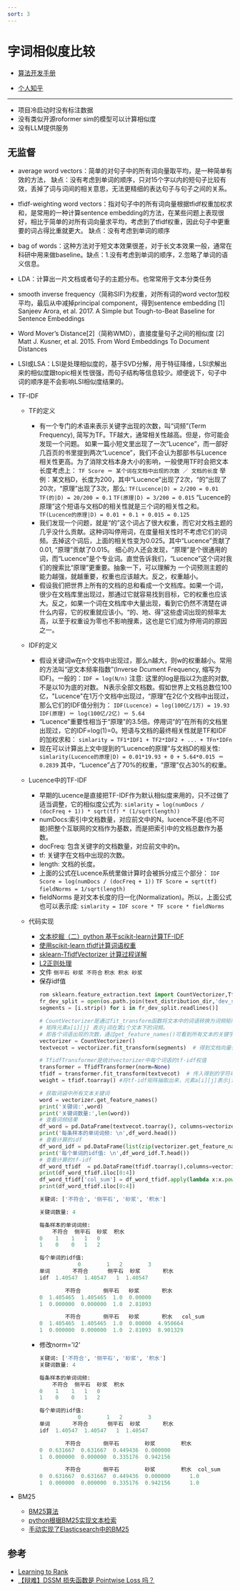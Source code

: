 ```yaml
---
sort: 3
---
```



# 字词相似度比较


* [算法开发手册](https://kg-nlp.github.io/Algorithm-Project-Manual/文本匹配/字词相似度.html)

* [个人知乎](https://www.zhihu.com/people/zhangyj-n)


---
* 项目冷启动时没有标注数据
* 没有类似开源roformer sim的模型可以计算相似度
* 没有LLM提供服务

## 无监督

* average word vectors：简单的对句子中的所有词向量取平均，是一种简单有效的方法，
缺点：没有考虑到单词的顺序，只对15个字以内的短句子比较有效，丢掉了词与词间的相关意思，无法更精细的表达句子与句子之间的关系。
* tfidf-weighting word vectors：指对句子中的所有词向量根据tfidf权重加权求和，是常用的一种计算sentence embedding的方法，在某些问题上表现很好，相比于简单的对所有词向量求平均，考虑到了tfidf权重，因此句子中更重要的词占得比重就更大。
缺点：没有考虑到单词的顺序
* bag of words：这种方法对于短文本效果很差，对于长文本效果一般，通常在科研中用来做baseline。缺点：1.没有考虑到单词的顺序，2.忽略了单词的语义信息。
* LDA：计算出一片文档或者句子的主题分布。也常常用于文本分类任务
* smooth inverse frequency（简称SIF)为权重，对所有词的word vector加权平均，最后从中减掉principal component，得到sentence embedding
[1] Sanjeev Arora, et al. 2017. A Simple but Tough-to-Beat Baseline for Sentence Embeddings
* Word Mover’s Distance[2]（简称WMD），直接度量句子之间的相似度
[2] Matt J. Kusner, et al. 2015. From Word Embeddings To Document Distances
* LSI或LSA：LSI是处理相似度的，基于SVD分解，用于特征降维，LSI求解出来的相似度跟topic相关性很强，而句子结构等信息较少。顺便说下，句子中词的顺序是不会影响LSI相似度结果的。
* TF-IDF
    * TF的定义
        * 有一个专门的术语来表示关键字出现的次数，叫“词频”(Term Frequency), 简写为TF。TF越大，通常相关性越高。但是，你可能会发现一个问题。 如果一篇小短文里出现了一次“Lucence”，而一部好几百页的书里提到两次“Lucence”，我们不会认为那部书与Lucence相关性更高。为了消除文档本身大小的影响，一般使用TF时会把文本长度考虑上：
        `TF Score ＝ 某个词在文档中出现的次数 ／ 文档的长度`
       举例：某文档D，长度为200，其中“Lucence”出现了2次，“的”出现了20次，“原理”出现了3次，那么:
        `TF(Lucence|D) = 2/200 = 0.01`  
        `TF(的|D) = 20/200 = 0.1`
        `TF(原理|D) = 3/200 = 0.015`
     “Lucence的原理”这个短语与文档D的相关性就是三个词的相关性之和。
      `TF(Lucence的原理|D) = 0.01 + 0.1 + 0.015 = 0.125`
        * 我们发现一个问题，就是“的”这个词占了很大权重，而它对文档主题的几乎没什么贡献。这种词叫停用词，在度量相关性时不考虑它们的词频。去掉这个词后，上面的相关性变为0.025。其中“Lucence”贡献了0.01, “原理”贡献了0.015。
        细心的人还会发现，“原理”是个很通用的词，而“Lucence”是个专业词。直觉告诉我们，“Lucence”这个词对我们的搜索比“原理”更重要。抽象一下，可以理解为 一个词预测主题的能力越强，就越重要，权重也应该越大。反之，权重越小。
        * 假设我们把世界上所有的文档的总和看成一个文档库。如果一个词，很少在文档库里出现过，那通过它就容易找到目标，它的权重也应该大。反之，如果一个词在文档库中大量出现，看到它仍然不清楚在讲什么内容，它的权重就应该小。“的、地、得”这些虚词出现的频率太高，以至于权重设为零也不影响搜素，这也是它们成为停用词的原因之一。
    * IDF的定义
        * 假设关键词w在n个文档中出现过，那么n越大，则w的权重越小。常用的方法叫“逆文本频率指数”(Inverse Dcument Frequency, 缩写为IDF)。一般的：`IDF = log(N/n)`
        注意: 这里的log是指以2为底的对数,不是以10为底的对数。
        N表示全部文档数。假如世界上文档总数位100亿，"Lucence"在1万个文档中出现过，“原理”在2亿个文档中出现过，那么它们的IDF值分别为：
        `IDF(Lucence) = log(100亿/1万) = 19.93`
        `IDF(原理) ＝ log(100亿/2亿) ＝ 5.64`
        * “Lucence”重要性相当于“原理”的3.5倍。停用词“的”在所有的文档里出现过，它的IDF=log(1)=0。短语与文档的最终相关性就是TF和IDF的加权求和：
        `simlarity = TF1*IDF1 + TF2*IDF2 + ... + TFn*IDFn`
        * 现在可以计算出上文中提到的“Lucence的原理”与文档D的相关性:
        `simlarity(Lucence的原理|D) = 0.01*19.93 + 0 + 5.64*0.015 ＝ 0.2839`
        其中，“Lucence”占了70%的权重，“原理”仅占30%的权重。
    
    * Lucence中的TF-IDF
        * 早期的Lucence是直接把TF-IDF作为默认相似度来用的，只不过做了适当调整，它的相似度公式为:
        `simlarity = log(numDocs / (docFreq + 1)) * sqrt(tf) * (1/sqrt(length))`
        *  numDocs:索引中文档数量，对应前文中的N。lucence不是(也不可能)把整个互联网的文档作为基数，而是把索引中的文档总数作为基数。
        * docFreq: 包含关键字的文档数量，对应前文中的n。
        * tf: 关键字在文档中出现的次数。
        * length: 文档的长度。
        * 上面的公式在Lucence系统里做计算时会被拆分成三个部分：
        `IDF Score = log(numDocs / (docFreq + 1))`
        `TF Score = sqrt(tf)`
        `fieldNorms = 1/sqrt(length)`
        * fieldNorms 是对文本长度的归一化(Normalization)。所以，上面公式也可以表示成:
        `simlarity = IDF score * TF score * fieldNorms`
    * 代码实现
        *  [文本挖掘（二）python 基于scikit-learn计算TF-IDF](https://cloud.tencent.com/developer/article/1800081)
        *  [使用scikit-learn tfidf计算词语权重](https://blog.csdn.net/levy_cui/article/details/77962768)
        *  [sklearn-TfidfVectorizer 计算过程详解](https://blog.csdn.net/m0_37991005/article/details/105074754)
        *  [L2正则处理](https://mathworld.wolfram.com/L2-Norm.html)
        *  文件
            `侧平石 砂浆 不符合`
            `积水 积水 砂浆`
        * 保存idf值
            ```python
            rom sklearn.feature_extraction.text import CountVectorizer,TfidfTransformer
            fr_dev_split = open(os.path.join(text_distribution_dir,'dev_split.txt'),'r')
            segments = [i.strip() for i in fr_dev_split.readlines()]
            
            # CountVectorizer是通过fit_transform函数将文本中的词语转换为词频矩阵，
            # 矩阵元素a[i][j] 表示j词在第i个文本下的词频。
            # 即各个词语出现的次数，通过get_feature_names()可看到所有文本的关键字，通过toarray()可看到词频矩阵的结果
            vectorizer = CountVectorizer()
            textvecot = vectorizer.fit_transform(segments)  # 得到文档向量化的矩阵内容
            
            # TfidfTransformer是统计vectorizer中每个词语的tf-idf权值
            transformer = TfidfTransformer(norm=None)
            tfidf = transformer.fit_transform(textvecot)  # 传入得到的字符串数组，得到tf-idf矩阵
            weight = tfidf.toarray() #将tf-idf矩阵抽取出来，元素a[i][j]表示j词在i类文本中的tf-idf权重
            
            # 获取词袋中所有文本关键词
            word = vectorizer.get_feature_names()
            print('关键词:',word)
            print('关键词数量:',len(word))
            # 查看词频结果
            df_word = pd.DataFrame(textvecot.toarray(), columns=vectorizer.get_feature_names())
            print('每条样本的单词词频: \n',df_word.head())
            # 查看计算的idf
            df_word_idf = pd.DataFrame(list(zip(vectorizer.get_feature_names(), transformer.idf_)), columns=['单词', 'idf'])
            print('每个单词的idf值: \n',df_word_idf.T.head())
            # 查看计算的tf-idf
            df_word_tfidf  = pd.DataFrame(tfidf.toarray(),columns=vectorizer.get_feature_names())  # 转换为数据框
            print(df_word_tfidf.iloc[0:4])
            df_word_tfidf['col_sum'] = df_word_tfidf.apply(lambda x:x.pow(2).sum(),axis=1)
            print(df_word_tfidf.iloc[0:4])
            ```
            ```python
            关键词: ['不符合', '侧平石', '砂浆', '积水']
            
            关键词数量: 4
            
            每条样本的单词词频: 
                不符合  侧平石  砂浆  积水
            0    1    1   1   0
            1    0    0   1   2
            
            每个单词的idf值: 
                        0        1   2        3
            单词       不符合      侧平石  砂浆       积水
            idf  1.40547  1.40547   1  1.40547
            
                    不符合       侧平石   砂浆       积水
            0  1.405465  1.405465  1.0  0.00000
            1  0.000000  0.000000  1.0  2.81093
            
                    不符合       侧平石   砂浆       积水   col_sum
            0  1.405465  1.405465  1.0  0.00000  4.950664
            1  0.000000  0.000000  1.0  2.81093  8.901329
            ```
        * 修改norm='l2'
            ```python
            关键词: ['不符合', '侧平石', '砂浆', '积水']
            关键词数量: 4
            
            每条样本的单词词频: 
                不符合  侧平石  砂浆  积水
            0    1    1   1   0
            1    0    0   1   2
            
            每个单词的idf值: 
                        0        1   2        3
            单词       不符合      侧平石  砂浆       积水
            idf  1.40547  1.40547   1  1.40547
            
                    不符合       侧平石        砂浆        积水
            0  0.631667  0.631667  0.449436  0.000000
            1  0.000000  0.000000  0.335176  0.942156
            
                    不符合       侧平石        砂浆        积水  col_sum
            0  0.631667  0.631667  0.449436  0.000000      1.0
            1  0.000000  0.000000  0.335176  0.942156      1.0
            ```



* BM25
    *  [BM25算法](https://zhuanlan.zhihu.com/p/79202151)
    *  [python根据BM25实现文本检索](https://www.jianshu.com/p/ff28004efb8a)
    *  [手动实现了Elasticsearch中的BM25](https://github.com/lsq960124/Inverted-index-BM25) 



## 参考

* [Learning to Rank](https://zhuanlan.zhihu.com/p/111636490)
* [【辩难】DSSM 损失函数是 Pointwise Loss 吗？](https://zhuanlan.zhihu.com/p/322065156)
